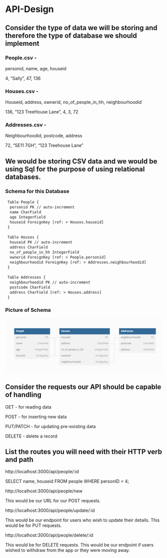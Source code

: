 # API-Design

## Consider the type of data we will be storing and therefore the type of database we should implement

### People.csv -
personid, name, age, houseid

4, “Sally”, 47, 136

### Houses.csv -
Houseid, address, ownerid, no_of_people_in_hh, neighbourhoodid

136, “123 TreeHouse Lane”, 4, 3, 72

### Addresses.csv -
Neighbourhoodid, postcode, address

72, “SE11 7GH”, “123 Treehouse Lane”

## We would be storing CSV data and we would be using Sql for the purpose of using relational databases.

### Schema for this Database

```
 Table People {
  personid PK // auto-increment
  name CharField
  age IntegerField
  houseid ForeignKey [ref: > Houses.houseid]
 }

 Table Houses {
  houseid PK // auto-increment
  address CharField
  no_of_people_in_hh IntegerField
  ownerid ForeignKey [ref: > People.personid]
  neighbourhoodid ForeignKey [ref: > Addresses.neighbourhoodid]
 }

 Table Addresses {
  neighbourhoodid PK // auto-increment
  postcode CharField
  address CharField [ref: > Houses.address]
 }
```

### Picture of Schema

![alt text](https://github.com/codingkompot/API-Design/blob/main/Screenshot_3.png?raw=true)

## Consider the requests our API should be capable of handling

GET - for reading data

POST - for inserting new data

PUT/PATCH - for updating pre-existing data

DELETE - delete a record

## List the routes you will need with their HTTP verb and path

http://localhost:3000/api/people/:id

SELECT name, houseid FROM people WHERE personID = 4;

http://localhost:3000/api/people/new

This would be our URL for our POST requests.

http://localhost:3000/api/people/update/:id

This would be our endpoint for users who wish to update their details.
This would be for PUT requests.

http://localhost:3000/api/people/delete/:id

This would be for DELETE requests.
This would be our endpoint if users wished to withdraw from the app or they were moving away.


